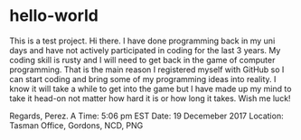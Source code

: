 # hello-world
This is a test project.
Hi there.
I have done programming back in my uni days and have not actively participated in coding for the last 3 years. My coding skill is rusty and I will need to get back in the game of computer programming. That is the main reason I registered myself with GitHub so I can start coding and bring some of my programming ideas into reality. 
I know it will take a while to get into the game but I have made up my mind to take it head-on not matter how hard it is or how long it takes. Wish me luck!

Regards,
Perez. A
Time: 5:06 pm EST
Date: 19 Decemeber 2017
Location: Tasman Office, Gordons, NCD, PNG
